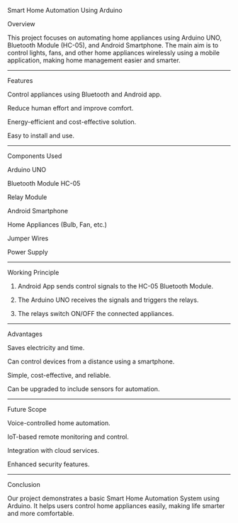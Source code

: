 
Smart Home Automation Using Arduino

Overview

This project focuses on automating home appliances using Arduino UNO, Bluetooth Module (HC-05), and Android Smartphone.
The main aim is to control lights, fans, and other home appliances wirelessly using a mobile application, making home management easier and smarter.


---

Features

Control appliances using Bluetooth and Android app.

Reduce human effort and improve comfort.

Energy-efficient and cost-effective solution.

Easy to install and use.



---

Components Used

Arduino UNO

Bluetooth Module HC-05

Relay Module

Android Smartphone

Home Appliances (Bulb, Fan, etc.)

Jumper Wires

Power Supply



---

Working Principle

1. Android App sends control signals to the HC-05 Bluetooth Module.


2. The Arduino UNO receives the signals and triggers the relays.


3. The relays switch ON/OFF the connected appliances.




---

Advantages

Saves electricity and time.

Can control devices from a distance using a smartphone.

Simple, cost-effective, and reliable.

Can be upgraded to include sensors for automation.



---

Future Scope

Voice-controlled home automation.

IoT-based remote monitoring and control.

Integration with cloud services.

Enhanced security features.



---

Conclusion

Our project demonstrates a basic Smart Home Automation System using Arduino.
It helps users control home appliances easily, making life smarter and more comfortable.
